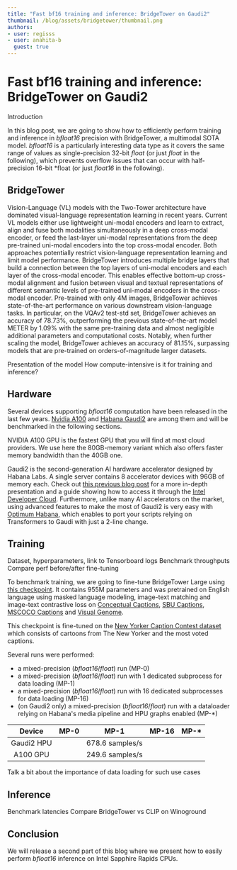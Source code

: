 ```yaml
---
title: "Fast bf16 training and inference: BridgeTower on Gaudi2"
thumbnail: /blog/assets/bridgetower/thumbnail.png
authors:
- user: regisss
- user: anahita-b
  guest: true
---
```


# Fast bf16 training and inference: BridgeTower on Gaudi2

<!-- {blog_metadata} -->
<!-- {authors} -->

Introduction

In this blog post, we are going to show how to efficiently perform training and inference in *bfloat16* precision with BridgeTower, a multimodal SOTA model. *bfloat16* is a particularly interesting data type as it covers the same range of values as single-precision 32-bit *float* (or just *float* in the following), which prevents overflow issues that can occur with half-precision 16-bit *float (or just *float16* in the following).


## BridgeTower

Vision-Language (VL) models with the Two-Tower architecture have dominated visual-language representation learning in recent years. Current VL models either use lightweight uni-modal encoders and learn to extract, align and fuse both modalities simultaneously in a deep cross-modal encoder, or feed the last-layer uni-modal representations from the deep pre-trained uni-modal encoders into the top cross-modal encoder. Both approaches potentially restrict vision-language representation learning and limit model performance. BridgeTower introduces multiple bridge layers that build a connection between the top layers of uni-modal encoders and each layer of the cross-modal encoder. This enables effective bottom-up cross-modal alignment and fusion between visual and textual representations of different semantic levels of pre-trained uni-modal encoders in the cross-modal encoder. Pre-trained with only 4M images, BridgeTower achieves state-of-the-art performance on various downstream vision-language tasks. In particular, on the VQAv2 test-std set, BridgeTower achieves an accuracy of 78.73%, outperforming the previous state-of-the-art model METER by 1.09% with the same pre-training data and almost negligible additional parameters and computational costs. Notably, when further scaling the model, BridgeTower achieves an accuracy of 81.15%, surpassing models that are pre-trained on orders-of-magnitude larger datasets.


Presentation of the model
How compute-intensive is it for training and inference?


## Hardware

Several devices supporting *bfloat16* computation have been released in the last few years.
[Nvidia A100](https://www.nvidia.com/en-us/data-center/a100/) and [Habana Gaudi2](https://habana.ai/products/gaudi2/) are among them and will be benchmarked in the following sections.

NVIDIA A100 GPU is the fastest GPU that you will find at most cloud providers. We use here the 80GB-memory variant which also offers faster memory bandwidth than the 40GB one.

Gaudi2 is the second-generation AI hardware accelerator designed by Habana Labs. A single server contains 8 accelerator devices with 96GB of memory each. Check out [this previous blog post](https://huggingface.co/blog/habana-gaudi-2-bloom#habana-gaudi2) for a more in-depth presentation and a guide showing how to access it through the [Intel Developer Cloud](https://www.intel.com/content/www/us/en/secure/developer/devcloud/cloud-launchpad.html). Furthermore, unlike many AI accelerators on the market, using advanced features to make the most of Gaudi2 is very easy with [Optimum Habana](https://github.com/huggingface/optimum-habana), which enables to port your scripts relying on Transformers to Gaudi with just a 2-line change.


## Training

Dataset, hyperparameters, link to Tensorboard logs
Benchmark throughputs
Compare perf before/after fine-tuning

To benchmark training, we are going to fine-tune BridgeTower Large using [this checkpoint](https://huggingface.co/BridgeTower/bridgetower-large-itm-mlm-itc). It contains 955M parameters and was pretrained on English language using masked language modeling, image-text matching and image-text contrastive loss on [Conceptual Captions](https://huggingface.co/datasets/conceptual_captions), [SBU Captions](https://huggingface.co/datasets/sbu_captions), [MSCOCO Captions](https://huggingface.co/datasets/HuggingFaceM4/COCO) and [Visual Genome](https://huggingface.co/datasets/visual_genome).

This checkpoint is fine-tuned on the [New Yorker Caption Contest dataset](https://nextml.github.io/caption-contest-data) which consists of cartoons from The New Yorker and the most voted captions.

Several runs were performed:
- a mixed-precision (*bfloat16*/*float*) run (MP-0)
- a mixed-precision (*bfloat16*/*float*) run with 1 dedicated subprocess for data loading (MP-1)
- a mixed-precision (*bfloat16*/*float*) run with 16 dedicated subprocesses for data loading (MP-16)
- (on Gaudi2 only) a mixed-precision (*bfloat16*/*float*) run with a dataloader relying on Habana's media pipeline and HPU graphs enabled (MP-*)


| Device     | MP-0            | MP-1 | MP-16 | MP-* |
|:----------:|:---------------:|:----:|:-----:|:----:|
| Gaudi2 HPU |  | 678.6 samples/s     |       |      |
| A100 GPU   |  | 249.6 samples/s     |       |      |

Talk a bit about the importance of data loading for such use cases


## Inference

Benchmark latencies
Compare BridgeTower vs CLIP on Winoground


## Conclusion

We will release a second part of this blog where we present how to easily perform *bfloat16* inference on Intel Sapphire Rapids CPUs.
